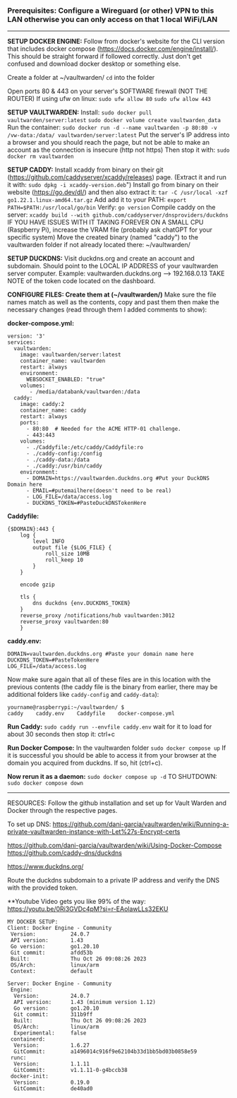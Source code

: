 ### Prerequisites: Configure a Wireguard (or other) VPN to this LAN otherwise you can only access on that 1 local WiFi/LAN
----------------
**SETUP DOCKER ENGINE:**
Follow from docker's website for the CLI version that includes docker compose (https://docs.docker.com/engine/install/). This should be straight forward if followed correctly. Just don't get confused and download docker desktop or something else.

Create a folder at ~/vaultwarden/
		`cd` into the folder

Open ports 80 & 443 on your server's SOFTWARE firewall (NOT THE ROUTER)
		If using ufw on linux:
			`sudo ufw allow 80`
			`sudo ufw allow 443`

**SETUP VAULTWARDEN:**
	Install:
		`sudo docker pull vaultwarden/server:latest`
		`sudo docker volume create vaultwarden_data`
	Run the container:
	`sudo docker run -d --name vaultwarden -p 80:80 -v /vw-data:/data/ vaultwarden/server:latest`
	Put the server's IP address into a browser and you should reach the page, but not be able to make an account as the connection is insecure (http not https) 
	Then stop it with: `sudo docker rm vaultwarden`
	
**SETUP CADDY:**
	Install xcaddy from binary on their git (https://github.com/caddyserver/xcaddy/releases) page. (Extract it and run it with: `sudo dpkg -i xcaddy-version.deb`")
		Install go from binary on their website (https://go.dev/dl/) and then also extract it: `tar -C /usr/local -xzf go1.22.1.linux-amd64.tar.gz`
		Add add it to your PATH: `export PATH=$PATH:/usr/local/go/bin`
		Verify: `go version`
		Compile caddy on the server: `xcaddy build --with github.com/caddyserver/dnsproviders/duckdns`
		IF YOU HAVE ISSUES WITH IT TAKING FOREVER ON A SMALL CPU (Raspberry Pi), increase the VRAM file (probably ask chatGPT for your specific system)
		Move the created binary (named "caddy") to the vaultwarden folder if not already located there: ~/vaultwarden/

**SETUP DUCKDNS:**
	Visit duckdns.org and create an account and subdomain.
	Should point to the LOCAL IP ADDRESS of your vaultwarden server computer.
	Example: vaultwarden.duckdns.org --> 192.168.0.13
	TAKE NOTE of the token code located on the dashboard.

**CONFIGURE FILES: Create them at (~/vaultwarden/)**
	Make sure the file names match as well as the contents, copy and past them then make the necessary changes (read through them I added comments to show):

**docker-compose.yml:**
~~~
version: '3'
services:
  vaultwarden:
    image: vaultwarden/server:latest
    container_name: vaultwarden
    restart: always
    environment:
      WEBSOCKET_ENABLED: "true"
    volumes:
       - /media/databank/vaultwarden:/data
  caddy:
    image: caddy:2
    container_name: caddy
    restart: always
    ports:
      - 80:80  # Needed for the ACME HTTP-01 challenge.
      - 443:443
    volumes:
      - ./Caddyfile:/etc/caddy/Caddyfile:ro
      - ./caddy-config:/config
      - ./caddy-data:/data
      - ./caddy:/usr/bin/caddy
    environment:
      - DOMAIN=https://vaultwarden.duckdns.org #Put your DuckDNS Domain here
      - EMAIL=#putemailhere(doesn't need to be real)
      - LOG_FILE=/data/access.log
      - DUCKDNS_TOKEN=#PasteDuckDNSTokenHere
~~~

**Caddyfile:**
~~~
{$DOMAIN}:443 {
	log {
		level INFO
		output file {$LOG_FILE} {
			roll_size 10MB
			roll_keep 10
		}
	}

	encode gzip

	tls {
		dns duckdns {env.DUCKDNS_TOKEN}
	}
	reverse_proxy /notifications/hub vaultwarden:3012
	reverse_proxy vaultwarden:80
	}
~~~

**caddy.env:**
~~~
DOMAIN=vaultwarden.duckdns.org #Paste your domain name here
DUCKDNS_TOKEN=#PasteTokenHere
LOG_FILE=/data/access.log
~~~

Now make sure again that all of these files are in this location with the previous contents (the caddy file is the binary from earlier, there may be additional folders like `caddy-config` and `caddy-data`):
~~~
yourname@raspberrypi:~/vaultwarden/ $
caddy    caddy.env    Caddyfile    docker-compose.yml
~~~
**Run Caddy:**
		`sudo caddy run --envfile caddy.env`
		wait for it to load for about 30 seconds then stop it: ctrl+c

**Run Docker Compose:** In the vaultwarden folder
	`sudo docker compose up`
If it is successful you should be able to access it from your browser at the domain you acquired from duckdns. If so, hit (ctrl+c).

**Now rerun it as a daemon:**
	`sudo docker compose up -d`
	TO SHUTDOWN:
	`sudo docker compose down`

--------------------------------------------
RESOURCES:
Follow the github installation and set up for Vault Warden and Docker through the respective pages.

To set up DNS: https://github.com/dani-garcia/vaultwarden/wiki/Running-a-private-vaultwarden-instance-with-Let%27s-Encrypt-certs

https://github.com/dani-garcia/vaultwarden/wiki/Using-Docker-Compose
https://github.com/caddy-dns/duckdns

https://www.duckdns.org/

Route the duckdns subdomain to a private IP address and verify the DNS with the provided token.

**Youtube Video gets you like 99% of the way: https://youtu.be/0Ri3GVDc4pM?si=r-EAolawLLs32EKU
~~~
MY DOCKER SETUP:
Client: Docker Engine - Community
 Version:           24.0.7
 API version:       1.43
 Go version:        go1.20.10
 Git commit:        afdd53b
 Built:             Thu Oct 26 09:08:26 2023
 OS/Arch:           linux/arm
 Context:           default

Server: Docker Engine - Community
 Engine:
  Version:          24.0.7
  API version:      1.43 (minimum version 1.12)
  Go version:       go1.20.10
  Git commit:       311b9ff
  Built:            Thu Oct 26 09:08:26 2023
  OS/Arch:          linux/arm
  Experimental:     false
 containerd:
  Version:          1.6.27
  GitCommit:        a1496014c916f9e62104b33d1bb5bd03b0858e59
 runc:
  Version:          1.1.11
  GitCommit:        v1.1.11-0-g4bccb38
 docker-init:
  Version:          0.19.0
  GitCommit:        de40ad0
~~~


